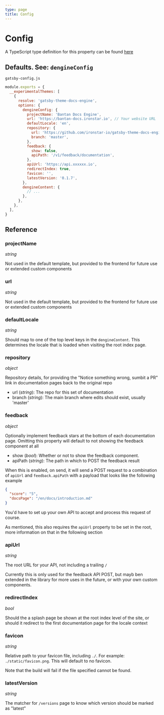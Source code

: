 ```yaml
---
type: page
title: Config
---
```


# Config

A TypeScript type definition for this property can be found [here](https://github.com/ironstar-io/gatsby-theme-docs-engine/blob/master/src/types.ts)

## Defaults. See: `dengineConfig`

`gatsby-config.js`

```js
module.exports = {
  __experimentalThemes: [
    {
      resolve: 'gatsby-theme-docs-engine',
      options: {
        dengineConfig: {
          projectName: 'Bantan Docs Engine',
          url: 'https://bantan-docs.ironstar.io', // Your website URL
          defaultLocale: 'en',
          repository: {
            url: 'https://github.com/ironstar-io/gatsby-theme-docs-engine',
            branch: 'master',
          },
          feedback: {
            show: false,
            apiPath: '/v1/feedback/documentation',
          },
          apiUrl: 'https://api.xxxxxx.io',
          redirectIndex: true,
          favicon: '',
          latestVersion: '0.1.7',
        },
        dengineContent: {
          // ...
        },
      },
    },
  ],
}
```

## Reference

### projectName

_string_

Not used in the default template, but provided to the frontend for future use or extended custom components

### url

_string_

Not used in the default template, but provided to the frontend for future use or extended custom components

### defaultLocale

_string_

Should map to one of the top level keys in the `dengineContent`. This determines the locale that is loaded when visiting the root index page.

### repository

_object_

Repository details, for providing the "Notice something wrong, sumbit a PR" link in documentation pages back to the original repo

- url (_string_): The repo for this set of documentation
- branch (_string_): The main branch where edits should exist, usually 'master'

### feedback

_object_

Optionally implement feedback stars at the bottom of each documentation page. Omitting this property will default to not showing the
feedback component at all

- show (_bool_): Whether or not to show the feedback component.
- apiPath (_string_): The path in which to POST the feedback result

When this is enabled, on send, it will send a POST request to a combination of `apiUrl` and `feedback.apiPath` with a payload that looks like the following example

```json
{
  "score": "5",
  "docsPage": "/en/docs/introduction.md"
}
```

You'd have to set up your own API to accept and process this request of course.

As mentioned, this also requires the `apiUrl` property to be set in the root, more information on that in the following section

### apiUrl

_string_

The root URL for your API, not including a trailing `/`

Currently this is only used for the feedback API POST, but mayb ben extended in the library for more uses in the future, or with your own custom components.

### redirectIndex

_bool_

Should the a splash page be shown at the root index level of the site, or should it redirect to the first documentation page for the locale context

### favicon

_string_

Relative path to your favicon file, including `./`. For example: `./static/favicon.png`. This will default to no favicon.

Note that the build will fail if the file specified cannot be found.

### latestVersion

_string_

The matcher for `/versions` page to know which version should be marked as "latest"
